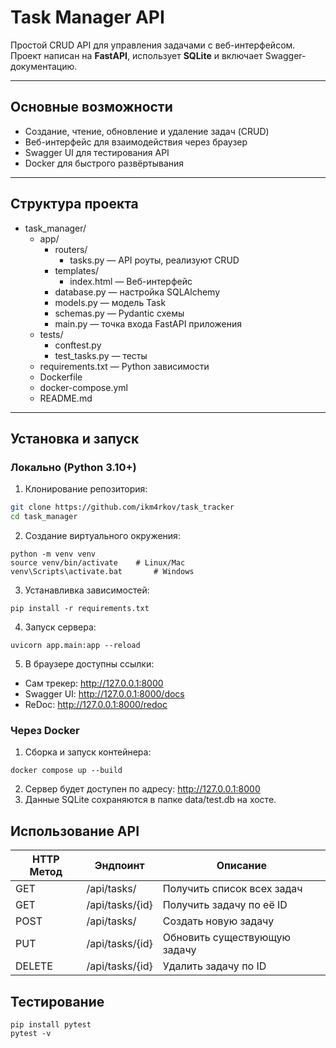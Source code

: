 # Task Manager API

Простой CRUD API для управления задачами с веб-интерфейсом.  
Проект написан на **FastAPI**, использует **SQLite** и включает Swagger-документацию.  

---

## Основные возможности

- Создание, чтение, обновление и удаление задач (CRUD)
- Веб-интерфейс для взаимодействия через браузер
- Swagger UI для тестирования API
- Docker для быстрого развёртывания

---

## Структура проекта

- task_manager/
  - app/
    - routers/
      - tasks.py — API роуты, реализуют CRUD
    - templates/
      - index.html — Веб-интерфейс
    - database.py — настройка SQLAlchemy
    - models.py — модель Task
    - schemas.py — Pydantic схемы
    - main.py — точка входа FastAPI приложения
  - tests/
    - conftest.py
    - test_tasks.py — тесты
  - requirements.txt — Python зависимости
  - Dockerfile
  - docker-compose.yml
  - README.md
---

## Установка и запуск

### Локально (Python 3.10+)
1. Клонирование репозитория:
```bash
git clone https://github.com/ikm4rkov/task_tracker
cd task_manager
```
2. Создание виртуального окружения:
```
python -m venv venv
source venv/bin/activate    # Linux/Mac
venv\Scripts\activate.bat       # Windows
```
3. Устанавливка зависимостей:
```
pip install -r requirements.txt
```
4. Запуск сервера:
```
uvicorn app.main:app --reload
```
5. В браузере доступны ссылки:
* Сам трекер: http://127.0.0.1:8000
* Swagger UI: http://127.0.0.1:8000/docs
* ReDoc: http://127.0.0.1:8000/redoc

### Через Docker
1. Сборка и запуск контейнера:
```
docker compose up --build
```
2. Сервер будет доступен по адресу:
http://127.0.0.1:8000
3. Данные SQLite сохраняются в папке data/test.db на хосте.

## Использование API

| HTTP Метод | Эндпоинт         | Описание                    |
|------------|-----------------|----------------------------|
| GET        | /api/tasks/      | Получить список всех задач  |
| GET        | /api/tasks/{id}  | Получить задачу по её ID   |
| POST       | /api/tasks/      | Создать новую задачу        |
| PUT        | /api/tasks/{id}  | Обновить существующую задачу|
| DELETE     | /api/tasks/{id}  | Удалить задачу по ID       |

## Тестирование
```
pip install pytest
pytest -v
```